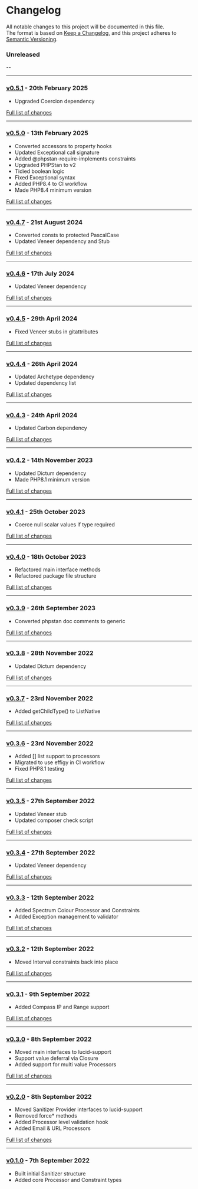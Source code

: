 # Changelog

All notable changes to this project will be documented in this file.<br>
The format is based on [Keep a Changelog](https://keepachangelog.com/en/1.0.0/),
and this project adheres to [Semantic Versioning](https://semver.org/spec/v2.0.0.html).

### Unreleased
--

---

### [v0.5.1](https://github.com/decodelabs/lucid/commits/v0.5.1) - 20th February 2025

- Upgraded Coercion dependency

[Full list of changes](https://github.com/decodelabs/lucid/compare/v0.5.0...v0.5.1)

---

### [v0.5.0](https://github.com/decodelabs/lucid/commits/v0.5.0) - 13th February 2025

- Converted accessors to property hooks
- Updated Exceptional call signature
- Added @phpstan-require-implements constraints
- Upgraded PHPStan to v2
- Tidied boolean logic
- Fixed Exceptional syntax
- Added PHP8.4 to CI workflow
- Made PHP8.4 minimum version

[Full list of changes](https://github.com/decodelabs/lucid/compare/v0.4.7...v0.5.0)

---

### [v0.4.7](https://github.com/decodelabs/lucid/commits/v0.4.7) - 21st August 2024

- Converted consts to protected PascalCase
- Updated Veneer dependency and Stub

[Full list of changes](https://github.com/decodelabs/lucid/compare/v0.4.6...v0.4.7)

---

### [v0.4.6](https://github.com/decodelabs/lucid/commits/v0.4.6) - 17th July 2024

- Updated Veneer dependency

[Full list of changes](https://github.com/decodelabs/lucid/compare/v0.4.5...v0.4.6)

---

### [v0.4.5](https://github.com/decodelabs/lucid/commits/v0.4.5) - 29th April 2024

- Fixed Veneer stubs in gitattributes

[Full list of changes](https://github.com/decodelabs/lucid/compare/v0.4.4...v0.4.5)

---

### [v0.4.4](https://github.com/decodelabs/lucid/commits/v0.4.4) - 26th April 2024

- Updated Archetype dependency
- Updated dependency list

[Full list of changes](https://github.com/decodelabs/lucid/compare/v0.4.3...v0.4.4)

---

### [v0.4.3](https://github.com/decodelabs/lucid/commits/v0.4.3) - 24th April 2024

- Updated Carbon dependency

[Full list of changes](https://github.com/decodelabs/lucid/compare/v0.4.2...v0.4.3)

---

### [v0.4.2](https://github.com/decodelabs/lucid/commits/v0.4.2) - 14th November 2023

- Updated Dictum dependency
- Made PHP8.1 minimum version

[Full list of changes](https://github.com/decodelabs/lucid/compare/v0.4.1...v0.4.2)

---

### [v0.4.1](https://github.com/decodelabs/lucid/commits/v0.4.1) - 25th October 2023

- Coerce null scalar values if type required

[Full list of changes](https://github.com/decodelabs/lucid/compare/v0.4.0...v0.4.1)

---

### [v0.4.0](https://github.com/decodelabs/lucid/commits/v0.4.0) - 18th October 2023

- Refactored main interface methods
- Refactored package file structure

[Full list of changes](https://github.com/decodelabs/lucid/compare/v0.3.9...v0.4.0)

---

### [v0.3.9](https://github.com/decodelabs/lucid/commits/v0.3.9) - 26th September 2023

- Converted phpstan doc comments to generic

[Full list of changes](https://github.com/decodelabs/lucid/compare/v0.3.8...v0.3.9)

---

### [v0.3.8](https://github.com/decodelabs/lucid/commits/v0.3.8) - 28th November 2022

- Updated Dictum dependency

[Full list of changes](https://github.com/decodelabs/lucid/compare/v0.3.7...v0.3.8)

---

### [v0.3.7](https://github.com/decodelabs/lucid/commits/v0.3.7) - 23rd November 2022

- Added getChildType() to ListNative

[Full list of changes](https://github.com/decodelabs/lucid/compare/v0.3.6...v0.3.7)

---

### [v0.3.6](https://github.com/decodelabs/lucid/commits/v0.3.6) - 23rd November 2022

- Added [] list support to processors
- Migrated to use effigy in CI workflow
- Fixed PHP8.1 testing

[Full list of changes](https://github.com/decodelabs/lucid/compare/v0.3.5...v0.3.6)

---

### [v0.3.5](https://github.com/decodelabs/lucid/commits/v0.3.5) - 27th September 2022

- Updated Veneer stub
- Updated composer check script

[Full list of changes](https://github.com/decodelabs/lucid/compare/v0.3.4...v0.3.5)

---

### [v0.3.4](https://github.com/decodelabs/lucid/commits/v0.3.4) - 27th September 2022

- Updated Veneer dependency

[Full list of changes](https://github.com/decodelabs/lucid/compare/v0.3.3...v0.3.4)

---

### [v0.3.3](https://github.com/decodelabs/lucid/commits/v0.3.3) - 12th September 2022

- Added Spectrum Colour Processor and Constraints
- Added Exception management to validator

[Full list of changes](https://github.com/decodelabs/lucid/compare/v0.3.2...v0.3.3)

---

### [v0.3.2](https://github.com/decodelabs/lucid/commits/v0.3.2) - 12th September 2022

- Moved Interval constraints back into place

[Full list of changes](https://github.com/decodelabs/lucid/compare/v0.3.1...v0.3.2)

---

### [v0.3.1](https://github.com/decodelabs/lucid/commits/v0.3.1) - 9th September 2022

- Added Compass IP and Range support

[Full list of changes](https://github.com/decodelabs/lucid/compare/v0.3.0...v0.3.1)

---

### [v0.3.0](https://github.com/decodelabs/lucid/commits/v0.3.0) - 8th September 2022

- Moved main interfaces to lucid-support
- Support value deferral via Closure
- Added support for multi value Processors

[Full list of changes](https://github.com/decodelabs/lucid/compare/v0.2.0...v0.3.0)

---

### [v0.2.0](https://github.com/decodelabs/lucid/commits/v0.2.0) - 8th September 2022

- Moved Sanitizer Provider interfaces to lucid-support
- Removed force* methods
- Added Processor level validation hook
- Added Email & URL Processors

[Full list of changes](https://github.com/decodelabs/lucid/compare/v0.1.0...v0.2.0)

---

### [v0.1.0](https://github.com/decodelabs/lucid/commits/v0.1.0) - 7th September 2022

- Built initial Sanitizer structure
- Added core Processor and Constraint types
